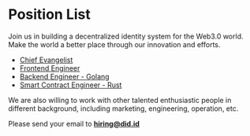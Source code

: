 # Position List

Join us in building a decentralized identity system for the Web3.0 world. Make the world a better place through our innovation and efforts.

* [Chief Evangelist](https://docs.did.id/docs/we-are-hiring/chief-evangelist)
* [Frontend Engineer](https://docs.did.id/docs/we-are-hiring/frontend-engineer)
* [Backend Engineer - Golang](https://docs.did.id/docs/we-are-hiring/backend-engineer-golang)
* [Smart Contract Engineer - Rust](https://docs.did.id/docs/we-are-hiring/smart-contract-engineer-rust)

We are also willing to work with other talented enthusiastic people in different background, including marketing, engineering, operation, etc.

Please send your email to **hiring@did.id**
